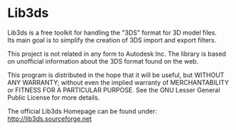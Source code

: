 # Lib3ds

Lib3ds is a free toolkit for handling the "3DS" format for 3D model files.  
Its main goal is to simplify the creation of 3DS import and export filters. 

This project is not related in any form to Autodesk Inc. The library is 
based on unofficial information about the 3DS format found on the web. 
 
This  program  is  distributed in  the  hope that it will  be useful,  but
WITHOUT ANY WARRANTY; without even the implied warranty of MERCHANTABILITY
or FITNESS FOR A PARTICULAR PURPOSE. See the GNU Lesser General Public
License for more details.

The official Lib3ds Homepage can be found under:
  http://lib3ds.sourceforge.net

